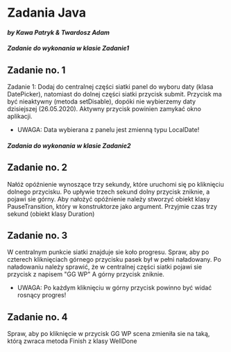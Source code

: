 # Zadania Java
#### *by Kawa Patryk & Twardosz Adam*

##### Zadanie do wykonania w klasie Zadanie1

## Zadanie no. 1

Zadanie 1: Dodaj do centralnej części siatki panel do wyboru daty (klasa DatePicker), natomiast do dolnej części
siatki przycisk submit. Przycisk ma być nieaktywny (metoda setDisable), dopóki nie wybierzemy daty dzisiejszej (26.05.2020).
Aktywny przycisk powinien zamykać okno aplikacji.

* UWAGA: Data wybierana z panelu jest zmienną typu LocalDate!

##### Zadania do wykonania w klasie Zadanie2

## Zadanie no. 2

Nałóż opóźnienie wynoszące trzy sekundy, które uruchomi się po kliknięciu dolnego przycisku.
Po upływie trzech sekund dolny przycisk zniknie, a pojawi sie górny.
Aby nałożyć opóźnienie należy stworzyć obiekt klasy PauseTransition, który w konstruktorze jako argument.
Przyjmie czas trzy sekund (obiekt klasy Duration) 

## Zadanie no. 3

W centralnym punkcie siatki znajduje sie koło progresu.
Spraw, aby po czterech kliknięciach górnego przycisku pasek był w pełni naładowany.
Po naładowaniu należy sprawić, że w centralnej części siatki pojawi sie przycisk z napisem "GG WP"
A górny przycisk zniknie.
* UWAGA: Po każdym kliknięciu w górny przycisk powinno być widać rosnący progres!

## Zadanie no. 4

Spraw, aby po kliknięcie w przycisk GG WP scena zmieniła sie na taką, którą zwraca metoda
Finish z klasy WellDone
